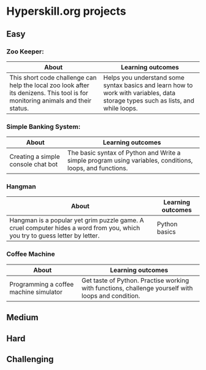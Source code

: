 # Hyperskill.org projects

## Easy

### Zoo Keeper:

|About |Learning outcomes |
|------|------------------|
|This short code challenge can help the local zoo look after its denizens. This tool is for monitoring animals and their status.|Helps you understand some syntax basics and learn how to work with variables, data storage types such as lists, and while loops.|

### Simple Banking System:
|About |Learning outcomes |
|------|------------------|
|Creating a simple console chat bot |The basic syntax of Python and Write a simple program using variables, conditions, loops, and functions.|


### Hangman
|About |Learning outcomes |
|------|------------------|
|Hangman is a popular yet grim puzzle game. A cruel computer hides a word from you, which you try to guess letter by letter.|Python basics|

### Coffee Machine
|About |Learning outcomes |
|------|------------------|
|Programming a coffee machine simulator| Get taste of Python. Practise working with functions, challenge yourself with loops and condition.

## Medium


## Hard


## Challenging


